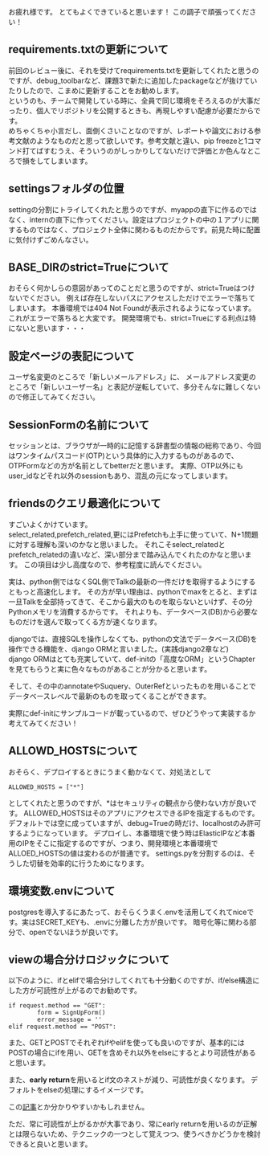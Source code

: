 お疲れ様です。
とてもよくできていると思います！
この調子で頑張ってください！


## requirements.txtの更新について

前回のレビュー後に、それを受けてrequirements.txtを更新してくれたと思うのですが、debug_toolbarなど、課題3で新たに追加したpackageなどが抜けていたりしたので、こまめに更新することをお勧めします。  
というのも、チームで開発している時に、全員で同じ環境をそろえるのが大事だったり、個人でリポジトリを公開するときも、再現しやすい配慮が必要だからです。  
めちゃくちゃ小言だし、面倒くさいことなのですが、レポートや論文における参考文献のようなものだと思って欲しいです。参考文献と違い、pip freezeと1コマンド打てばすむうえ、そういうのがしっかりしてないだけで評価とか色んなところで損をしてしまいます。

## settingsフォルダの位置
settingの分割にトライしてくれたと思うのですが、myappの直下に作るのではなく、internの直下に作ってください。設定はプロジェクトの中の１アプリに関するものではなく、プロジェクト全体に関わるものだからです。前見た時に配置に気付けずごめんなさい。

## BASE_DIRのstrict=Trueについて
おそらく何かしらの意図があってのことだと思うのですが、strict=Trueはつけないでください。
例えば存在しないパスにアクセスしただけでエラーで落ちてしまいます。
本番環境では404 Not Foundが表示されるようになっています。
これがエラーで落ちると大変です。
開発環境でも、strict=Trueにする利点は特にないと思います・・・

## 設定ページの表記について
ユーザ名変更のところで「新しいメールアドレス」に、
メールアドレス変更のところで「新しいユーザー名」と表記が逆転していて、多分そんなに難しくないので修正してみてください。

## SessionFormの名前について
セッションとは、ブラウザが一時的に記憶する辞書型の情報の総称であり、今回はワンタイムパスコード(OTP)という具体的に入力するものがあるので、OTPFormなどの方が名前としてbetterだと思います。
実際、OTP以外にもuser_idなどそれ以外のsessionもあり、混乱の元になってしまいます。

## friendsのクエリ最適化について
すごいよくかけています。  
select_related,prefetch_related,更にはPrefetchも上手に使っていて、N+1問題に対する理解も深いのかなと思いました。
それこそselect_relatedとprefetch_relatedの違いなど、深い部分まで踏み込んでくれたのかなと思います。
この項目は少し高度なので、参考程度に読んでください。


実は、python側ではなくSQL側でTalkの最新の一件だけを取得するようにするともっと高速化します。
その方が早い理由は、pythonでmaxをとると、まずは一旦Talkを全部持ってきて、そこから最大のものを取らないといけず、その分Pythonメモリを消費するからです。
それよりも、データベース(DB)から必要なものだけを選んで取ってくる方が速くなります。

djangoでは、直接SQLを操作しなくても、pythonの文法でデータベース(DB)を操作できる機能を、django ORMと言いました。(実践django2章など)  
django ORMはとても充実していて、def-initの「高度なORM」というChapterを見てもらうと実に色々なものがあることが分かると思います。  

そして、その中のannotateやSuquery、OuterRefといったものを用いることでデータベースレベルで最新のものを取ってくることができます。

実際にdef-initにサンプルコードが載っているので、ぜひどうやって実装するか考えてみてください！

## ALLOWD_HOSTSについて
おそらく、デプロイするときにうまく動かなくて、対処法として
```
ALLOWED_HOSTS = ["*"]
```
としてくれたと思うのですが、*はセキュリティの観点から使わない方が良いです。
ALLOWED_HOSTSはそのアプリにアクセスできるIPを指定するものです。デフォルトでは空に成っていますが、debug=Trueの時だけ、localhostのみ許可するようになっています。
デプロイし、本番環境で使う時はElasticIPなど本番用のIPをそこに指定するのですが、つまり、開発環境と本番環境でALLOED_HOSTSの値は変わるのが普通です。
settings.pyを分割するのは、そうした切替を効率的に行うためになります。

## 環境変数.envについて
postgresを導入するにあたって、おそらくうまく.envを活用してくれてniceです。実はSECRET_KEYも、.envに分離した方が良いです。
暗号化等に関わる部分で、openでないほうが良いです。

## viewの場合分けロジックについて
以下のように、ifとelifで場合分けしてくれても十分動くのですが、if/else構造にした方が可読性が上がるのでお勧めです。

```
if request.method == "GET":
        form = SignUpForm()
        error_message = ''
elif request.method == "POST":
```

また、GETとPOSTでそれぞれifやelifを使っても良いのですが、基本的にはPOSTの場合にifを用い、GETを含めそれ以外をelseにするとより可読性があると思います。

また、**early return**を用いるとif文のネストが減り、可読性が良くなります。
デフォルトをelseの処理にするイメージです。

この[記事](https://qiita.com/komekome111/items/af010f60b6da52a7a90c)とか分かりやすいかもしれません。

ただ、常に可読性が上がるかが大事であり、常にearly returnを用いるのが正解とは限らないため、テクニックの一つとして覚えつつ、使うべきかどうかを検討できると良いと思います。
